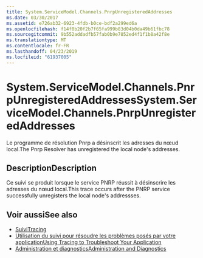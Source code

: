 ```yaml
---
title: System.ServiceModel.Channels.PnrpUnregisteredAddresses
ms.date: 03/30/2017
ms.assetid: e726ab32-6923-4fdb-b0ce-bdf2a299ed6a
ms.openlocfilehash: f14f0b20f2b7f65fa999b83d04b0da49b61fbc78
ms.sourcegitcommit: 9b552addadfb57fab0b9e7852ed4f1f1b8a42f8e
ms.translationtype: MT
ms.contentlocale: fr-FR
ms.lasthandoff: 04/23/2019
ms.locfileid: "61937005"
---
```

# <a name="systemservicemodelchannelspnrpunregisteredaddresses"></a><span data-ttu-id="67559-102">System.ServiceModel.Channels.PnrpUnregisteredAddresses</span><span class="sxs-lookup"><span data-stu-id="67559-102">System.ServiceModel.Channels.PnrpUnregisteredAddresses</span></span>
<span data-ttu-id="67559-103">Le programme de résolution Pnrp a désinscrit les adresses du nœud local.</span><span class="sxs-lookup"><span data-stu-id="67559-103">The Pnrp Resolver has unregistered the local node's addresses.</span></span>  
  
## <a name="description"></a><span data-ttu-id="67559-104">Description</span><span class="sxs-lookup"><span data-stu-id="67559-104">Description</span></span>  
 <span data-ttu-id="67559-105">Ce suivi se produit lorsque le service PNRP réussit à désinscrire les adresses du nœud local.</span><span class="sxs-lookup"><span data-stu-id="67559-105">This trace occurs after the PNRP service successfully unregisters the local node's addressses.</span></span>  
  
## <a name="see-also"></a><span data-ttu-id="67559-106">Voir aussi</span><span class="sxs-lookup"><span data-stu-id="67559-106">See also</span></span>

- [<span data-ttu-id="67559-107">Suivi</span><span class="sxs-lookup"><span data-stu-id="67559-107">Tracing</span></span>](../../../../../docs/framework/wcf/diagnostics/tracing/index.md)
- [<span data-ttu-id="67559-108">Utilisation du suivi pour résoudre les problèmes posés par votre application</span><span class="sxs-lookup"><span data-stu-id="67559-108">Using Tracing to Troubleshoot Your Application</span></span>](../../../../../docs/framework/wcf/diagnostics/tracing/using-tracing-to-troubleshoot-your-application.md)
- [<span data-ttu-id="67559-109">Administration et diagnostics</span><span class="sxs-lookup"><span data-stu-id="67559-109">Administration and Diagnostics</span></span>](../../../../../docs/framework/wcf/diagnostics/index.md)
